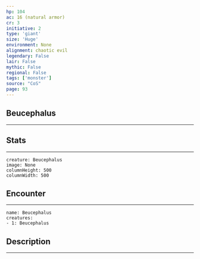 ```yaml
---
hp: 104
ac: 16 (natural armor)
cr: 3
initiative: 2
type: 'giant'    
size: 'Huge'
environment: None
alignment: chaotic evil
legendary: False
lair: False
mythic: False
regional: False
tags: ['monster']
source: "CoS"
page: 93
---
```


## Beucephalus
---



## Stats
---

```statblock
creature: Beucephalus
image: None
columnHeight: 500
columnWidth: 500
```

## Encounter
---

```encounter-table
name: Beucephalus
creatures:
- 1: Beucephalus
```

## Description
---




